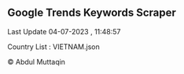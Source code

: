 

## Google Trends Keywords Scraper 
 
Last Update 04-07-2023 , 11:48:57

Country List :
VIETNAM.json



© Abdul Muttaqin 

